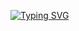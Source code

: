 [![Typing SVG](https://readme-typing-svg.herokuapp.com?color=%2336BCF7&lines=Welcome+to+pet-projects+Alexey+Shilyaev)](https://git.io/typing-svg)

